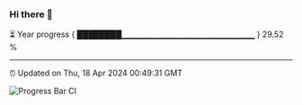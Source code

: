 ### Hi there 👋

⏳ Year progress { ████████▁▁▁▁▁▁▁▁▁▁▁▁▁▁▁▁▁▁▁▁▁▁ } 29.52 %

---

⏰ Updated on Thu, 18 Apr 2024 00:49:31 GMT

![Progress Bar CI](https://github.com/liununu/liununu/workflows/Progress%20Bar%20CI/badge.svg)
